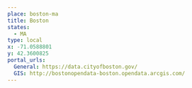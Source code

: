 ```yaml
---
place: boston-ma
title: Boston
states:
  - MA
type: local
x: -71.0588801
y: 42.3600825
portal_urls:
  General: https://data.cityofboston.gov/
  GIS: http://bostonopendata-boston.opendata.arcgis.com/
---
```

